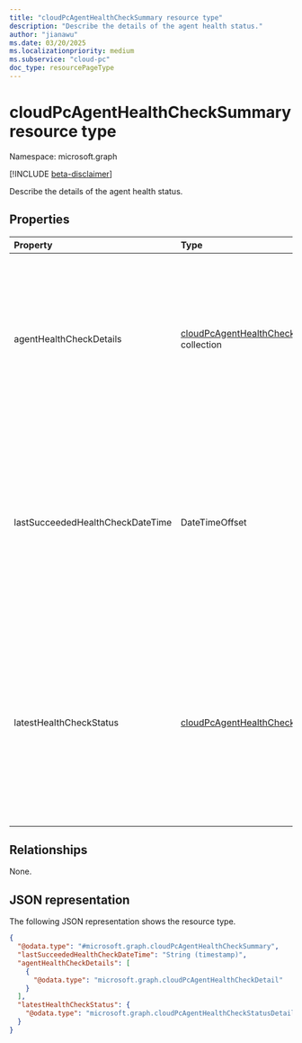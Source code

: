```yaml
---
title: "cloudPcAgentHealthCheckSummary resource type"
description: "Describe the details of the agent health status."
author: "jianawu"
ms.date: 03/20/2025
ms.localizationpriority: medium
ms.subservice: "cloud-pc"
doc_type: resourcePageType
---
```


# cloudPcAgentHealthCheckSummary resource type

Namespace: microsoft.graph

[!INCLUDE [beta-disclaimer](../../includes/beta-disclaimer.md)]

Describe the details of the agent health status.


## Properties
|Property|Type|Description|
|:---|:---|:---|
|agentHealthCheckDetails|[cloudPcAgentHealthCheckDetail](../resources/cloudpcagenthealthcheckdetail.md) collection|A list of health check results that were performed for the target agent. Used to provide detailed information of health checks. Empty by default. Read Only. |
|lastSucceededHealthCheckDateTime|DateTimeOffset|Indicates the date and time when the last health check finished successfully. The date and time information is shown using ISO 8601 format and is always in UTC time. Read Only.|
|latestHealthCheckStatus|[cloudPcAgentHealthCheckStatusDetail](../resources/cloudpcagenthealthcheckstatusdetail.md)|Indicates the status of the latest agent health check. It can be an ongoing agent health check or the last finished health check. Used to track the latest triggered health check. Read Only. |

## Relationships
None.

## JSON representation
The following JSON representation shows the resource type.
<!-- {
  "blockType": "resource",
  "@odata.type": "microsoft.graph.cloudPcAgentHealthCheckSummary"
}
-->
``` json
{
  "@odata.type": "#microsoft.graph.cloudPcAgentHealthCheckSummary",
  "lastSucceededHealthCheckDateTime": "String (timestamp)",
  "agentHealthCheckDetails": [
    {
      "@odata.type": "microsoft.graph.cloudPcAgentHealthCheckDetail"
    }
  ],
  "latestHealthCheckStatus": {
    "@odata.type": "microsoft.graph.cloudPcAgentHealthCheckStatusDetail"
  }
}
```